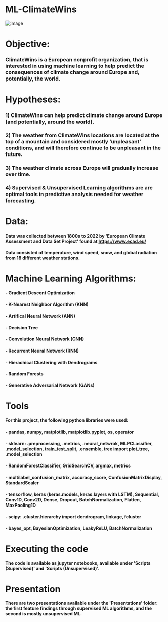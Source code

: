 # ML-ClimateWins
![image](https://github.com/user-attachments/assets/00d26051-10a9-4474-a9e4-c114a6cf2e69)

# Objective:
### ClimateWins is a European nonprofit organization, that is interested in using machine learning to help predict the consequences of climate change around Europe and, potentially, the world.

# Hypotheses: 
### 1) ClimateWins can help predict climate change around Europe (and potentially, around the world).
### 2) The weather from ClimateWins locations are located at the top of a mountain and considered mostly ‘unpleasant’ conditions, and will therefore continue to be unpleasant in the future.
### 3) The weather climate across Europe will gradually increase over time.
### 4) Supervised & Unsupervised Learning algorithms are are optimal tools in predictive analysis needed for weather forecasting.

# Data: 
#### Data was collected between 1800s to 2022 by ‘European Climate Assessment and Data Set Project’ found at https://www.ecad.eu/
#### Data consisted of temperature, wind speed, snow, and global radiation from 18 different weather stations.

# Machine Learning Algorithms:
#### - Gradient Descent Optimization
#### - K-Nearest Neighbor Algorithm (KNN)
#### - Artifical Neural Network (ANN)
#### - Decision Tree
#### - Convolution Neural Network (CNN)
#### - Recurrent Neural Network (RNN)
#### - Hierachical Clustering with Dendrograms
#### - Random Forests
#### - Generative Adversarial Network (GANs)

# Tools
#### For this project, the following python libraries were used:
  #### - pandas, numpy, matplotlib, matplotlib.pyplot, os, operator
  #### - sklearn: .preprocessing, .metrics, .neural_netwrok, MLPCLassifier, .model_selection, train_test_split, .ensemble, tree import plot_tree, .model_selection 
  #### - RandomForestClassifier, GridSearchCV,  argmax, metrics
  #### - multilabel_confusion_matrix, accuracy_score, ConfusionMatrixDisplay, StandardScaler
  #### - tensorflow, keras (keras.models, keras.layers with LSTM), Sequential, Conv1D, Conv2D, Dense, Dropout, BatchNormalization, Flatten, MaxPooling1D
  #### - scipy: .cluster.hierarchy import dendrogram, linkage, fcluster
  #### - bayes_opt, BayesianOptimization, LeakyReLU, BatchNormalization

# Executing the code
#### The code is available as jupyter notebooks, available under 'Scripts (Supervised)' and 'Scripts (Unsupervised)'.

# Presentation 
#### There are two presentations available under the 'Presentations' folder: the first feature findings through supervised ML algorithms, and the second is mostly unsupervised ML.






